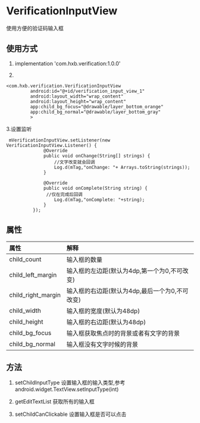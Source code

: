 # VerificationInputView
使用方便的验证码输入框


## 使用方式

1.
    implementation 'com.hxb.verification:1.0.0'
 
2.


    <com.hxb.verification.VerificationInputView
             android:id="@+id/verification_input_view_1"
             android:layout_width="wrap_content"
             android:layout_height="wrap_content"
             app:child_bg_focus="@drawable/layer_bottom_orange"
             app:child_bg_normal="@drawable/layer_bottom_gray"
             >
             
                        
 3.设置监听
 
     mVerificationInputView.setListener(new VerificationInputView.Listener() {
                  @Override
                  public void onChange(String[] strings) {
                      //文字改变就会回调
                      Log.d(mTag,"onChange: "+ Arrays.toString(strings));
                  }
      
                  @Override
                  public void onComplete(String string) {
                   //仅在完成后回调
                      Log.d(mTag,"onComplete: "+string);
                  }
              });
              
              
## 属性

|属性                |解释               |
|:--------------------|:-----------------|
|child_count           |输入框的数量                 |
|child_left_margin|输入框的左边距(默认为4dp,第一个为0,不可改变) |
|child_right_margin|输入框的右边距(默认为4dp,最后一个为0,不可改变)|
|child_width|输入框的宽度(默认为48dp)                 |
|child_height|输入框的右边距(默认为48dp)|
|child_bg_focus|输入框获取焦点时的背景或者有文字的背景|
|child_bg_normal|输入框没有文字时候的背景|

## 方法

1.  setChildInputType 设置输入框的输入类型,参考android.widget.TextView.setInputType(int)

2.  getEditTextList  获取所有的输入框

3.   setChildCanClickable  设置输入框是否可以点击

